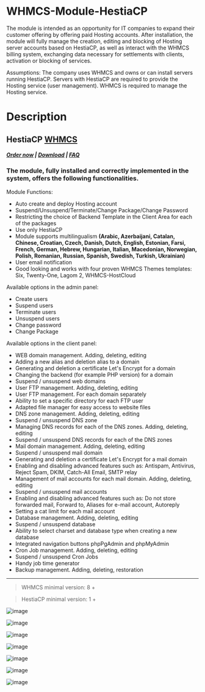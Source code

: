 # WHMCS-Module-HestiaCP
The module is intended as an opportunity for IT companies to expand their customer offering by offering paid Hosting accounts. After installation, the module will fully manage the creation, editing and blocking of Hosting server accounts based on HestiaCP, as well as interact with the WHMCS billing system, exchanging data necessary for settlements with clients, activation or blocking of services.

Assumptions: The company uses WHMCS and owns or can install servers running HestiaCP. Servers with HestiaCP are required to provide the Hosting service (user management). WHMCS is required to manage the Hosting service.
# Description

## HestiaCP **[WHMCS](https://puqcloud.com/link.php?id=77)**

##### [Order now](https://puqcloud.com/index.php?rp=/store/whmcs-module-hestiacp) | [Download](https://download.puqcloud.com/WHMCS/servers/PUQ_WHMCS-HestiaCP/) | [FAQ](https://faq.puqcloud.com/) 

### The module, fully installed and correctly implemented in the system, offers the following functionalities.

Module Functions:

- Auto create and deploy Hosting account
- Suspend/Unsuspend/Terminate/Change Package/Change Password
- Restricting the choice of Backend Template in the Client Area for each of the packages
- Use only HestiaCP
- Module supports multilingualism **(Arabic, Azerbaijani, Catalan, Chinese, Croatian, Czech, Danish, Dutch, English, Estonian, Farsi, French, German, Hebrew, Hungarian, Italian, Macedonian, Norwegian, Polish,  Romanian, Russian, Spanish, Swedish, Turkish, Ukrainian)**
- User email notification
- Good looking and works with four proven WHMCS Themes templates: Six, Twenty-One, Lagom 2, WHMCS-HostCloud

Available options in the admin panel:

- Create users
- Suspend users
- Terminate users
- Unsuspend users
- Change password
- Change Package

Available options in the client panel:

- WEB domain management. Adding, deleting, editing
- Adding a new alias and deletion alias to a domain
- Generating and deletion a certificate Let's Encrypt for a domain
- Changing the backend (for example PHP version) for a domain
- Suspend / unsuspend web domains
- User FTP management. Adding, deleting, editing
- User FTP management. For each domain separately
- Ability to set a specific directory for each FTP user
- Adapted file manager for easy access to website files
- DNS zone management. Adding, deleting, editing
- Suspend / unsuspend DNS zone
- Managing DNS records for each of the DNS zones. Adding, deleting, editing
- Suspend / unsuspend DNS records for each of the DNS zones
- Mail domain management. Adding, deleting, editing
- Suspend / unsuspend mail domain
- Generating and deletion a certificate Let's Encrypt for a mail domain
- Enabling and disabling advanced features such as: Antispam, Antivirus, Reject Spam, DKIM, Catch-All Email, SMTP relay
- Management of mail accounts for each mail domain. Adding, deleting, editing
- Suspend / unsuspend mail accounts
- Enabling and disabling advanced features such as: Do not store forwarded mail, Forward to, Aliases for e-mail account, Autoreply
- Setting a cat limit for each mail account
- Database management. Adding, deleting, editing
- Suspend / unsuspend database
- Ability to select сharset and database type when creating a new database
- Integrated navigation buttons phpPgAdmin and phpMyAdmin
- Cron Job management. Adding, deleting, editing
- Suspend / unsuspend Cron Jobs
- Handy job time generator
- Backup management. Adding, deleting, restoration

- - - - - -

>WHMCS minimal version: 8 +

>HestiaCP minimal version: 1 +

![image](https://github.com/PUQ-sp-z-o-o/WHMCS-Module-HestiaCP/assets/81689153/f9a1f13b-f024-43b8-b066-dab5cb9ca4f7)

![image](https://github.com/PUQ-sp-z-o-o/WHMCS-Module-HestiaCP/assets/81689153/e07f4f61-f3d3-4590-aedb-b026492c5926)

![image](https://github.com/PUQ-sp-z-o-o/WHMCS-Module-HestiaCP/assets/81689153/212da47a-4a3c-4f92-b459-a89d13962a33)

![image](https://github.com/PUQ-sp-z-o-o/WHMCS-Module-HestiaCP/assets/81689153/f6cafd18-ba57-4139-b831-7082db102dc5)

![image](https://github.com/PUQ-sp-z-o-o/WHMCS-Module-HestiaCP/assets/81689153/c7681ac8-7221-43b9-953f-8b56a0306770)

![image](https://github.com/PUQ-sp-z-o-o/WHMCS-Module-HestiaCP/assets/81689153/573c018c-a8d1-4d86-85dc-bf636893a892)

![image](https://github.com/PUQ-sp-z-o-o/WHMCS-Module-HestiaCP/assets/81689153/d0d30369-192a-41be-94c6-89e13bd43a46)

